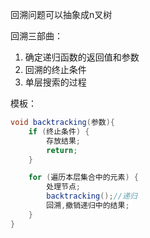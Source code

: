 回溯问题可以抽象成n叉树

回溯三部曲：
1. 确定递归函数的返回值和参数
2. 回溯的终止条件
3. 单层搜索的过程

模板：
```java
void backtracking(参数){
    if (终止条件) {
        存放结果;
        return;
    }

    for (遍历本层集合中的元素) {
        处理节点;
        backtracking();//递归
        回溯,撤销递归中的结果;
    }
}
```